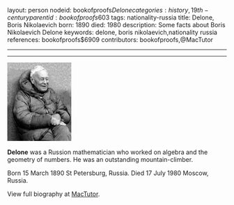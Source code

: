 layout: person
nodeid: bookofproofs$Delone
categories: history,19th-century
parentid: bookofproofs$603
tags: nationality-russia
title: Delone, Boris Nikolaevich
born: 1890
died: 1980
description: Some facts about Boris Nikolaevich Delone
keywords: delone, boris nikolaevich,nationality russia
references: bookofproofs$6909
contributors: bookofproofs,@MacTutor

---


---

![Delone.jpg](https://github.com/bookofproofs/bookofproofs.github.io/blob/main/_sources/_assets/images/portraits/Delone.jpg?raw=true)

**Delone** was a Russion mathematician who worked on algebra and the geometry of numbers. He was an outstanding mountain-climber.

Born 15 March 1890 St Petersburg, Russia. Died 17 July 1980 Moscow, Russia.


View full biography at [MacTutor](https://mathshistory.st-andrews.ac.uk/Biographies/Delone/).